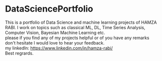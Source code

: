 # DataSciencePortfolio
This is a portfolio of Data Science and machine learning projects of HAMZA RABI.
I work on topics such as classical ML, DL, Time Series Analysis, Computer Vision, Bayesian Machine Learning etc.<br> 
please if you find any of my projects helpful or of you have any remarks don't hesitate I would love to hear your feedback. <br>
my linkedIn: https://www.linkedin.com/in/hamza-rabi/ <br>
Best regrards.
